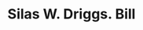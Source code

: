 ---
doi: 10.7916/D8475NZ0
date_other: '1890'
date_other_textual: 1890-1899
form: printed ephemera
genre:
- Invoices
name:
- Silas W. Driggs
object_in_context_url: https://biggert.cul.columbia.edu/items/view/ave_biggert_01120
subject_hierarchical_geographic:
- New York, New York, United States
subject_name:
- Silas W. Driggs
title: Silas W. Driggs. Bill
sort_title: Silas W. Driggs. Bill
call_number: ave_biggert_01120
coordinates:
- 40.71277777777778,-74.00583333333333
pid: ave_biggert_01120
identifiers: ave_biggert_01120
thumbnail: https://derivativo-2.library.columbia.edu/iiif/2/ldpd:344972/full/!256,256/0/native.jpg
permalink: /biggert/ave_biggert_01120/
layout: iiif-image-page
---